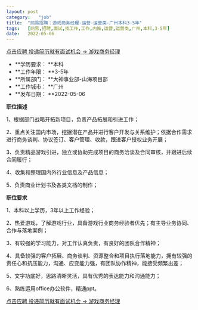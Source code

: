 ```yaml
---
layout:	post
category:	"job"
title:	"网易招聘：游戏商务经理-运营-运营类-广州本科3-5年"
tags:	[网易,招聘,面试,找工作,工作,内推,运营,运营类,广州,本科,3-5年]
date:	2022-05-06
---
```


[点击应聘 投递简历就有面试机会 ->  游戏商务经理](http://mobile.bole.netease.com/bole/boleDetail?id=37107&employeeId=346f03c3cda5f04c&key=all)



- **学历要求： **本科
- **工作年限： **3-5年
- **所属部门： **大神事业部-山海项目部
- **工作城市： **广州
- **发布日期： **2022-05-06



**职位描述**

1、根据部门战略开拓新项目，负责产品拓展和引进工作；

2、重点关注国内市场，挖掘潜在产品并进行客户开发与关系维护；依据合作需求进行商务谈判、协议签订、客户管理、收款，跟进客户授权业务开展；

3、负责精品游戏引进，独立或协助完成项目的商务洽谈及合同审核，并跟进后续合同履行；

4、收集和整理国内外行业信息及产品信息；

5、负责商业计划书及各类文档的制作；



**职位要求**

1、本科以上学历，3年以上工作经验；

2、热爱游戏，了解游戏行业，具备游戏行业商务经验者优先；有主导业务协同、合作与落地案例；

3、有较强的学习能力，对工作认真负责，有良好的团队合作精神；

4、具备较强的客户拓展、商务谈判、资源整合和项目执行落地能力，拥有较强的责任心和抗压能力，沟通、应变能力强，有团队协作精神，能接受频繁出差；

5、文字功底好，思路清晰灵活，具有优秀的表达能力和沟通能力；

6、熟练运用office办公软件，精通ppt。



[点击应聘 投递简历就有面试机会 ->  游戏商务经理](http://mobile.bole.netease.com/bole/boleDetail?id=37107&employeeId=346f03c3cda5f04c&key=all)